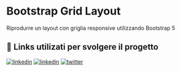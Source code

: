 # Bootstrap Grid Layout
Riprodurre un layout con griglia responsive utilizzando Bootstrap 5

## 🔗 Links utilizati per svolgere il progetto
[![linkedin](https://img.shields.io/badge/validatore-1DA1F2?style=for-the-badge&logo=twitter&logoColor=white)](https://validator.w3.org/#validate_by_input)
[![linkedin](https://img.shields.io/badge/mdn/html-1DA1F2?style=for-the-badge&logo=twitter&logoColor=white)](https://developer.mozilla.org/en-US/docs/Web/HTML)
[![twitter](https://img.shields.io/badge/bootstrap-1DA1F2?style=for-the-badge&logo=twitter&logoColor=white)](https://www.https://getbootstrap.com/html/)